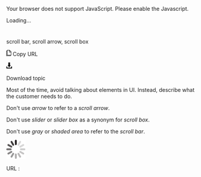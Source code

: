 Your browser does not support JavaScript. Please enable the Javascript.

Loading...

# 

scroll bar, scroll arrow, scroll box

![Copy URL](media/scroll-bar-scroll-arrow-scroll-box/Copy.png)
Copy URL

![Download](media/scroll-bar-scroll-arrow-scroll-box/Download.png)

Download topic

Most of the time, avoid talking about elements in UI. Instead, describe what the customer needs to do. 

Don't use *arrow* to refer to a *scroll arrow*.

Don't use *slider* or *slider box* as a synonym for *scroll box*. 

Don't use *gray* or *shaded area* to refer to the *scroll bar*.

![In progress](media/scroll-bar-scroll-arrow-scroll-box/activity-large.gif)

URL :
